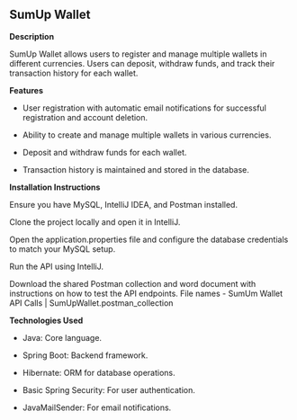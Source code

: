 ****SumUp Wallet****
-------------------

**Description**

SumUp Wallet allows users to register and manage multiple wallets in different currencies. Users can deposit, withdraw funds, and track their transaction history for each wallet.

**Features**

- User registration with automatic email notifications for successful registration and account deletion.

- Ability to create and manage multiple wallets in various currencies.

- Deposit and withdraw funds for each wallet.

- Transaction history is maintained and stored in the database.

**Installation Instructions**

Ensure you have MySQL, IntelliJ IDEA, and Postman installed.

Clone the project locally and open it in IntelliJ.

Open the application.properties file and configure the database credentials to match your MySQL setup.

Run the API using IntelliJ.

Download the shared Postman collection and word document with instructions on how to test the API endpoints.
File names - SumUm Wallet API Calls | SumUpWallet.postman_collection

**Technologies Used**

- Java: Core language.

- Spring Boot: Backend framework.

- Hibernate: ORM for database operations.

- Basic Spring Security: For user authentication.

- JavaMailSender: For email notifications.
